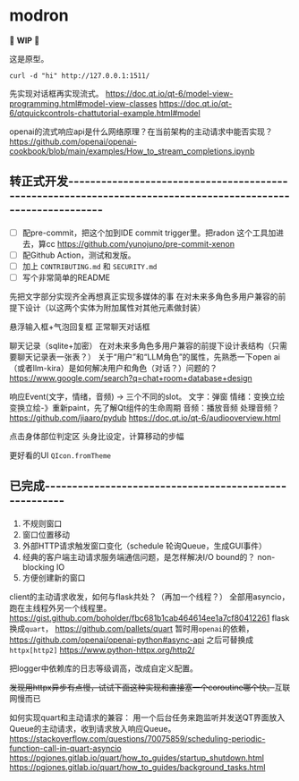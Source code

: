 # modron

🚧 **WIP** 🚧

这是原型。

```commandline
curl -d "hi" http://127.0.0.1:1511/
```

先实现对话框再实现流式。
https://doc.qt.io/qt-6/model-view-programming.html#model-view-classes
https://doc.qt.io/qt-6/qtquickcontrols-chattutorial-example.html#model

openai的流式响应api是什么网络原理？在当前架构的主动请求中能否实现？
https://github.com/openai/openai-cookbook/blob/main/examples/How_to_stream_completions.ipynb

## 转正式开发------------------------------------------------------------------------------------------------------------

- [ ] 配pre-commit，把这个加到IDE commit trigger里。把radon 这个工具加进去，算cc https://github.com/yunojuno/pre-commit-xenon
- [ ] 配Github Action，测试和发版。
- [ ] 加上 `CONTRIBUTING.md` 和 `SECURITY.md`
- [ ] 写个非常简单的README

先把文字部分实现齐全再想真正实现多媒体的事
在对未来多角色多用户兼容的前提下设计（以这两个实体为附加属性对其他元素做封装）

悬浮输入框+气泡回复框
正常聊天对话框

聊天记录（sqlite+加密）
在对未来多角色多用户兼容的前提下设计表结构（只需要聊天记录表一张表？）
关于“用户”和“LLM角色”的属性，先熟悉一下open ai（或者llm-kira）是如何解决用户和角色（对话？）问题的？
https://www.google.com/search?q=chat+room+database+design

响应Event(文字，情绪，音频) -> 三个不同的slot。
文字：弹窗
情绪：变换立绘
变换立绘-》重新paint，先了解Qt组件的生命周期
音频：播放音频
处理音频？
https://github.com/jiaaro/pydub
https://doc.qt.io/qt-6/audiooverview.html

点击身体部位判定区
头身比设定，计算移动的步幅

更好看的UI
`QIcon.fromTheme`

## 已完成------------------------------------------------------

1. 不规则窗口
2. 窗口位置移动
3. 外部HTTP请求触发窗口变化（schedule 轮询Queue，生成GUI事件）
4. 经典的客户端主动请求服务端通信问题，是怎样解决I/O bound的？ non-blocking IO
5. 方便创建新的窗口

client的主动请求收发，如何与flask共处？（再加一个线程？）
全部用asyncio，跑在主线程外另一个线程里。
https://gist.github.com/boholder/fbc681b1cab464614ee1a7cf80412261
flask换成`quart`，
https://github.com/pallets/quart
暂时用`openai`的依赖，
https://github.com/openai/openai-python#async-api
之后可替换成 `httpx[http2]`
https://www.python-httpx.org/http2/

把logger中依赖库的日志等级调高，改成自定义配置。

~~发现用httpx异步有点慢，试试下面这种实现和直接塞一个coroutine哪个快。~~互联网慢而已

如何实现quart和主动请求的兼容：
用一个后台任务来跑监听并发送QT界面放入Queue的主动请求，收到请求放入响应Queue。
https://stackoverflow.com/questions/70075859/scheduling-periodic-function-call-in-quart-asyncio
https://pgjones.gitlab.io/quart/how_to_guides/startup_shutdown.html
https://pgjones.gitlab.io/quart/how_to_guides/background_tasks.html